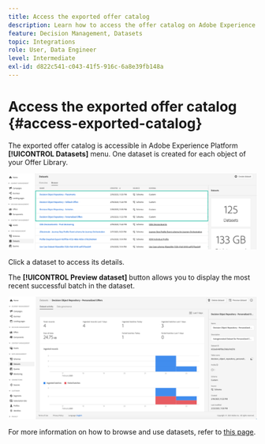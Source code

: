 ```yaml
---
title: Access the exported offer catalog
description: Learn how to access the offer catalog on Adobe Experience Platform once it has been exported
feature: Decision Management, Datasets
topic: Integrations
role: User, Data Engineer
level: Intermediate
exl-id: d822c541-c043-41f5-916c-6a8e39fb148a
---
```

# Access the exported offer catalog {#access-exported-catalog}

The exported offer catalog is accessible in Adobe Experience Platform **[!UICONTROL Datasets]** menu. One dataset is created for each object of your Offer Library.

![](../assets/datasets-list.png)

Click a dataset to access its details.

The **[!UICONTROL Preview dataset]** button allows you to display the most recent successful batch in the dataset.

![](../assets/dataset-activity.png)

For more information on how to browse and use datasets, refer to [this page](../../data/get-started-datasets.md).
